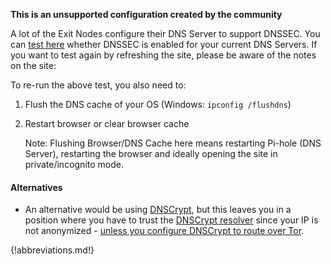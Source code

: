 **This is an unsupported configuration created by the community**

A lot of the Exit Nodes configure their DNS Server to support DNSSEC. You can [test here](https://dnssec.vs.uni-due.de/) whether DNSSEC is enabled for your current DNS Servers.
If you want to test again by refreshing the site, please be aware of the notes on the site:

To re-run the above test, you also need to:

1. Flush the DNS cache of your OS (Windows: `ipconfig /flushdns`)
2. Restart browser or clear browser cache

    Note: Flushing Browser/DNS Cache here means restarting Pi-hole (DNS Server), restarting the browser and ideally opening the site in private/incognito mode.

#### Alternatives

* An alternative would be using [DNSCrypt](https://github.com/pi-hole/pi-hole/wiki/DNSCrypt), but this leaves you in a position where you have to trust the [DNSCrypt resolver](https://www.dnscrypt.org/dnscrypt-resolvers.html) since your IP is not anonymized - [unless you configure DNSCrypt to route over Tor](https://github.com/DNSCrypt/dnscrypt-proxy/issues/399#issuecomment-214329222).

{!abbreviations.md!}
